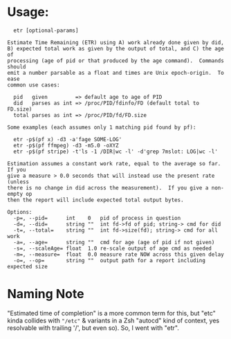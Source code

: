 Usage:
======
```
  etr [optional-params] 

Estimate Time Remaining (ETR) using A) work already done given by did,
B) expected total work as given by the output of total, and C) the age of
processing (age of pid or that produced by the age command).  Commands should
emit a number parsable as a float and times are Unix epoch-origin.  To ease
common use cases:

  pid   given         => default age to age of PID
  did   parses as int => /proc/PID/fdinfo/FD (default total to FD.size)
  total parses as int => /proc/PID/fd/FD.size

Some examples (each assumes only 1 matching pid found by pf):

  etr -p$(pf x) -d3 -a'fage SOME-LOG'
  etr -p$(pf ffmpeg) -d3 -m5.0 -oXYZ
  etr -p$(pf stripe) -t'ls -1 /DIR|wc -l' -d'grep 7mslot: LOG|wc -l'

Estimation assumes a constant work rate, equal to the average so far.  If you
give a measure > 0.0 seconds that will instead use the present rate (unless
there is no change in did across the measurement).  If you give a non-empty op
then the report will include expected total output bytes.

Options:
  -p=, --pid=      int    0   pid of process in question
  -d=, --did=      string ""  int fd->fd of pid; string-> cmd for did
  -t=, --total=    string ""  int fd->size(fd); string-> cmd for all work
  -a=, --age=      string ""  cmd for age (age of pid if not given)
  -s=, --scaleAge= float  1.0 re-scale output of age cmd as needed
  -m=, --measure=  float  0.0 measure rate NOW across this given delay
  -o=, --op=       string ""  output path for a report including expected size
```

Naming Note
===========
"Estimated time of completion" is a more common term for this, but "etc" kinda
collides with `"/etc"` & variants in a Zsh "autocd" kind of context, yes
resolvable with trailing '/', but even so).  So, I went with "etr".
